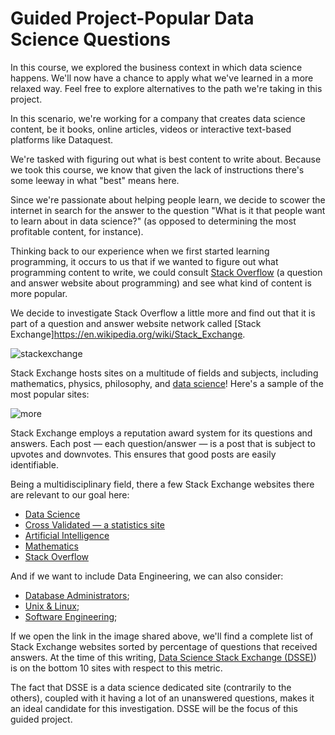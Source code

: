 # Guided Project-Popular Data Science Questions

In this course, we explored the business context in which data science happens. We'll now have a chance to apply 
what we've learned in a more relaxed way. Feel free to explore alternatives to the path we're taking in this project.

In this scenario, we're working for a company that creates data science content, be it books, online articles, videos or 
interactive text-based platforms like Dataquest.

We're tasked with figuring out what is best content to write about. Because we took this course, we know that given 
the lack of instructions there's some leeway in what "best" means here.

Since we're passionate about helping people learn, we decide to scower the internet in search for the answer to 
the question "What is it that people want to learn about in data science?" 
(as opposed to determining the most profitable content, for instance).

Thinking back to our experience when we first started learning programming, it occurs to us that if we wanted to figure out 
what programming content to write, we could consult [Stack Overflow](https://stackoverflow.com/) (a question and answer website about programming) and see 
what kind of content is more popular.

We decide to investigate Stack Overflow a little more and find out that it is part of a question and answer website network called [Stack Exchange]https://en.wikipedia.org/wiki/Stack_Exchange.

![stackexchange](https://dq-content.s3.amazonaws.com/469/se-logo.png)

Stack Exchange hosts sites on a multitude of fields and subjects, including mathematics, physics, philosophy, and [data science](https://datascience.stackexchange.com/)! 
Here's a sample of the most popular sites:

![more](https://dq-content.s3.amazonaws.com/469/se_sites.png)

Stack Exchange employs a reputation award system for its questions and answers. Each post — each question/answer — 
is a post that is subject to upvotes and downvotes. This ensures that good posts are easily identifiable.

Being a multidisciplinary field, there a few Stack Exchange websites there are relevant to our goal here:

- [Data Science](https://datascience.stackexchange.com/)
- [Cross Validated — a statistics site](https://stats.stackexchange.com/)
- [Artificial Intelligence](https://ai.stackexchange.com/)
- [Mathematics](https://math.stackexchange.com/)
- [Stack Overflow](https://stackoverflow.com/)

And if we want to include Data Engineering, we can also consider:

- [Database Administrators](https://dba.stackexchange.com/);
- [Unix & Linux](https://unix.stackexchange.com/);
- [Software Engineering](https://softwareengineering.stackexchange.com/);

If we open the link in the image shared above, we'll find a complete list of Stack Exchange websites sorted by 
percentage of questions that received answers. At the time of this writing, [Data Science Stack Exchange (DSSE)](https://data.stackexchange.com/datascience/query/edit/1245744)) 
is on the bottom 10 sites with respect to this metric.

The fact that DSSE is a data science dedicated site (contrarily to the others), coupled with it having a lot of 
an unanswered questions, makes it an ideal candidate for this investigation. DSSE will be the focus of this guided project.

